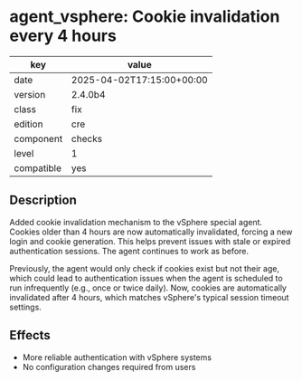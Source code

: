 [//]: # (werk v2)
# agent_vsphere: Cookie invalidation every 4 hours

key        | value
---------- | ---
date       | 2025-04-02T17:15:00+00:00
version    | 2.4.0b4
class      | fix
edition    | cre
component  | checks
level      | 1
compatible | yes


## Description
Added cookie invalidation mechanism to the vSphere special agent. Cookies older than 4 hours are now automatically invalidated, forcing a new login and cookie generation. This helps prevent issues with stale or expired authentication sessions. The agent continues to work as before.

Previously, the agent would only check if cookies exist but not their age, which could lead to authentication issues when the agent is scheduled to run infrequently (e.g., once or twice daily). Now, cookies are automatically invalidated after 4 hours, which matches vSphere's typical session timeout settings.

## Effects
- More reliable authentication with vSphere systems
- No configuration changes required from users